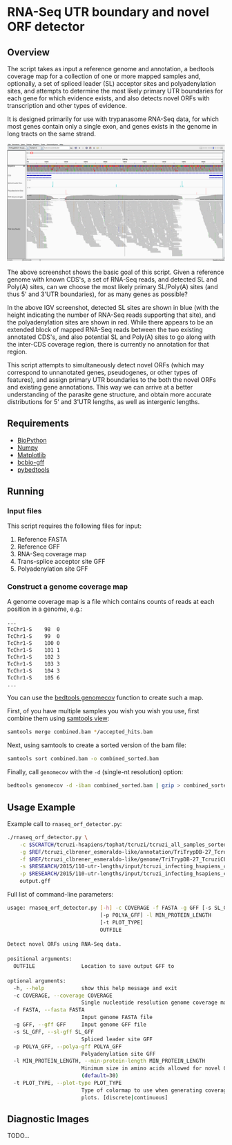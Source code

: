 RNA-Seq UTR boundary and novel ORF detector
===========================================

Overview
--------

The script takes as input a reference genome and annotation, a bedtools
coverage map for a collection of one or more mapped samples and, optionally, a
set of spliced leader (SL) acceptor sites and polyadenylation sites, and
attempts to determine the most likely primary UTR boundaries for each gene for
which evidence exists, and also detects novel ORFs with transcription and other
types of evidence.

It is designed primarily for use with trypanasome RNA-Seq data, for which most
genes contain only a single exon, and genes exists in the genome in long tracts
on the same strand.

![Motivating example](extra/example.png)

The above screenshot shows the basic goal of this script. Given a reference
genome with known CDS's, a set of RNA-Seq reads, and detected SL and Poly(A)
sites, can we choose the most likely primary SL/Poly(A) sites (and thus 5' and
3'UTR boundaries), for as many genes as possible?

In the above IGV screenshot, detected SL sites are shown in blue (with the
height indicating the number of RNA-Seq reads supporting that site), and the
polyadenylation sites are shown in red. While there appears to be an extended
block of mapped RNA-Seq reads between the two existing annotated CDS's, and
also potential SL and Poly(A) sites to go along with the inter-CDS coverage
region, there is currently no annotation for that region.

This script attempts to simultaneously detect novel ORFs (which may correspond
to unnanotated genes, pseudogenes, or other types of features), and assign
primary UTR boundaries to the both the novel ORFs and existing gene
annotations. This way we can arrive at a better understanding of the parasite
gene structure, and obtain more accurate distributions for 5' and 3'UTR
lengths, as well as intergenic lengths.

Requirements
------------

- [BioPython](http://biopython.org/wiki/Main_Page)
- [Numpy](http://www.numpy.org/)
- [Matplotlib](http://matplotlib.org/)
- [bcbio-gff](https://github.com/chapmanb/bcbb/tree/master/gff)
- [pybedtools](https://pythonhosted.org/pybedtools/)

Running
-------

### Input files

This script requires the following files for input:

1. Reference FASTA
2. Reference GFF
3. RNA-Seq coverage map
4. Trans-splice acceptor site GFF
5. Polyadenylation site GFF

### Construct a genome coverage map

A genome coverage map is a file which contains counts of reads at each position
in a genome, e.g.:

```
...
TcChr1-S	98	0
TcChr1-S	99	0
TcChr1-S	100	0
TcChr1-S	101	1
TcChr1-S	102	3
TcChr1-S	103	3
TcChr1-S	104	3
TcChr1-S	105	6
...
```

You can use the [bedtools
genomecov](http://bedtools.readthedocs.org/en/latest/content/tools/genomecov.html)
function to create such a map.

First, of you have multiple samples you wish you wish you use, first combine them
using [samtools view](http://www.htslib.org/doc/samtools.html):

```sh
samtools merge combined.bam */accepted_hits.bam
```

Next, using samtools to create a sorted version of the bam file:

```sh
samtools sort combined.bam -o combined_sorted.bam
```

Finally, call `genomecov` with the `-d` (single-nt resolution) option:

```sh
bedtools genomecov -d -ibam combined_sorted.bam | gzip > combined_sorted.coverage.gz
```

Usage Example
-------------

Example call to `rnaseq_orf_detector.py`:

```sh
./rnaseq_orf_detector.py \
    -c $SCRATCH/tcruzi-hsapiens/tophat/tcruzi/tcruzi_all_samples_sorted.coverage.gz \
    -g $REF/tcruzi_clbrener_esmeraldo-like/annotation/TriTrypDB-27_TcruziCLBrenerEsmeraldo-like.gff \
    -f $REF/tcruzi_clbrener_esmeraldo-like/genome/TriTrypDB-27_TcruziCLBrenerEsmeraldo-like_Genome.fasta \
    -s $RESEARCH/2015/110-utr-lengths/input/tcruzi_infecting_hsapiens_combined_sl_sorted.gff \
    -p $RESEARCH/2015/110-utr-lengths/input/tcruzi_infecting_hsapiens_combined_polya_sorted.gff \
    output.gff
```

Full list of command-line parameters:

```sh
usage: rnaseq_orf_detector.py [-h] -c COVERAGE -f FASTA -g GFF [-s SL_GFF]
                              [-p POLYA_GFF] -l MIN_PROTEIN_LENGTH
                              [-t PLOT_TYPE]
                              OUTFILE

Detect novel ORFs using RNA-Seq data.

positional arguments:
  OUTFILE               Location to save output GFF to

optional arguments:
  -h, --help            show this help message and exit
  -c COVERAGE, --coverage COVERAGE
                        Single nucleotide resolution genome coverage map
  -f FASTA, --fasta FASTA
                        Input genome FASTA file
  -g GFF, --gff GFF     Input genome GFF file
  -s SL_GFF, --sl-gff SL_GFF
                        Spliced leader site GFF
  -p POLYA_GFF, --polya-gff POLYA_GFF
                        Polyadenylation site GFF
  -l MIN_PROTEIN_LENGTH, --min-protein-length MIN_PROTEIN_LENGTH
                        Minimum size in amino acids allowed for novel ORFs.
                        (default=30)
  -t PLOT_TYPE, --plot-type PLOT_TYPE
                        Type of colormap to use when generating coverage
                        plots. [discrete|continuous]
```

Diagnostic Images
-----------------

TODO...


